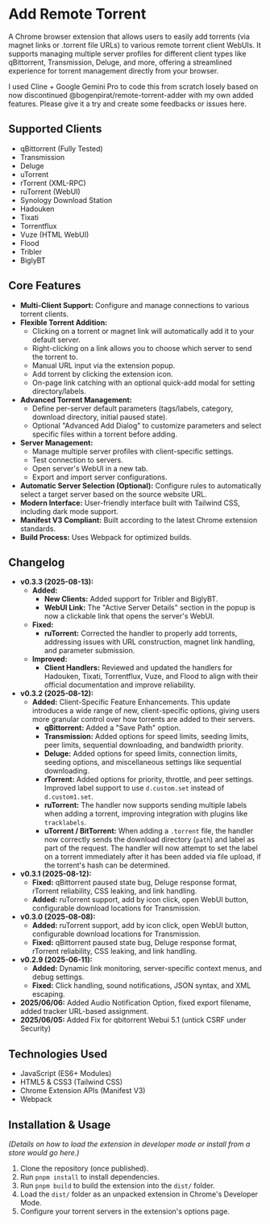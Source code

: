 # Add Remote Torrent

A Chrome browser extension that allows users to easily add torrents (via magnet links or .torrent file URLs) to various remote torrent client WebUIs. It supports managing multiple server profiles for different client types like qBittorrent, Transmission, Deluge, and more, offering a streamlined experience for torrent management directly from your browser.

I used Cline + Google Gemini Pro to code this from scratch losely based on now discontinued @bogenpirat/remote-torrent-adder with my own added features.
Please give it a try and create some feedbacks or issues here.

## Supported Clients
- qBittorrent (Fully Tested)
- Transmission
- Deluge
- uTorrent
- rTorrent (XML-RPC)
- ruTorrent (WebUI)
- Synology Download Station
- Hadouken
- Tixati
- Torrentflux
- Vuze (HTML WebUI)
- Flood
- Tribler
- BiglyBT

## Core Features

*   **Multi-Client Support:** Configure and manage connections to various torrent clients.
*   **Flexible Torrent Addition:**
    *   Clicking on a torrent or magnet link will automatically add it to your default server.
    *   Right-clicking on a link allows you to choose which server to send the torrent to.
    *   Manual URL input via the extension popup.
    *   Add torrent by clicking the extension icon.
    *   On-page link catching with an optional quick-add modal for setting directory/labels.
*   **Advanced Torrent Management:**
    *   Define per-server default parameters (tags/labels, category, download directory, initial paused state).
    *   Optional "Advanced Add Dialog" to customize parameters and select specific files within a torrent before adding.
*   **Server Management:**
    -   Manage multiple server profiles with client-specific settings.
    -   Test connection to servers.
    -   Open server's WebUI in a new tab.
    -   Export and import server configurations.
*   **Automatic Server Selection (Optional):** Configure rules to automatically select a target server based on the source website URL.
*   **Modern Interface:** User-friendly interface built with Tailwind CSS, including dark mode support.
*   **Manifest V3 Compliant:** Built according to the latest Chrome extension standards.
*   **Build Process:** Uses Webpack for optimized builds.

## Changelog
*   **v0.3.3 (2025-08-13):**
    *   **Added:**
        *   **New Clients:** Added support for Tribler and BiglyBT.
        *   **WebUI Link:** The "Active Server Details" section in the popup is now a clickable link that opens the server's WebUI.
    *   **Fixed:**
        *   **ruTorrent:** Corrected the handler to properly add torrents, addressing issues with URL construction, magnet link handling, and parameter submission.
    *   **Improved:**
        *   **Client Handlers:** Reviewed and updated the handlers for Hadouken, Tixati, Torrentflux, Vuze, and Flood to align with their official documentation and improve reliability.
*   **v0.3.2 (2025-08-12):**
    *   **Added:** Client-Specific Feature Enhancements. This update introduces a wide range of new, client-specific options, giving users more granular control over how torrents are added to their servers.
        *   **qBittorrent:** Added a "Save Path" option.
        *   **Transmission:** Added options for speed limits, seeding limits, peer limits, sequential downloading, and bandwidth priority.
        *   **Deluge:** Added options for speed limits, connection limits, seeding options, and miscellaneous settings like sequential downloading.
        *   **rTorrent:** Added options for priority, throttle, and peer settings. Improved label support to use `d.custom.set` instead of `d.custom1.set`.
        *   **ruTorrent:** The handler now supports sending multiple labels when adding a torrent, improving integration with plugins like `tracklabels`.
        *   **uTorrent / BitTorrent:** When adding a `.torrent` file, the handler now correctly sends the download directory (`path`) and label as part of the request. The handler will now attempt to set the label on a torrent immediately after it has been added via file upload, if the torrent's hash can be determined.
*   **v0.3.1 (2025-08-12):**
    *   **Fixed:** qBittorrent paused state bug, Deluge response format, rTorrent reliability, CSS leaking, and link handling.
    *   **Added:** ruTorrent support, add by icon click, open WebUI button, configurable download locations for Transmission.
*   **v0.3.0 (2025-08-08):**
    *   **Added:** ruTorrent support, add by icon click, open WebUI button, configurable download locations for Transmission.
    *   **Fixed:** qBittorrent paused state bug, Deluge response format, rTorrent reliability, CSS leaking, and link handling.
*   **v0.2.9 (2025-06-11):**
    *   **Added:** Dynamic link monitoring, server-specific context menus, and debug settings.
    *   **Fixed:** Click handling, sound notifications, JSON syntax, and XML escaping.
*   **2025/06/06:** Added Audio Notification Option, fixed export filename, added tracker URL-based assignment.
*   **2025/06/05:** Added Fix for qbitorrent Webui 5.1 (untick CSRF under Security)

## Technologies Used

*   JavaScript (ES6+ Modules)
*   HTML5 & CSS3 (Tailwind CSS)
*   Chrome Extension APIs (Manifest V3)
*   Webpack

## Installation & Usage 

*(Details on how to load the extension in developer mode or install from a store would go here.)*

1.  Clone the repository (once published).
2.  Run `pnpm install` to install dependencies.
3.  Run `pnpm build` to build the extension into the `dist/` folder.
4.  Load the `dist/` folder as an unpacked extension in Chrome's Developer Mode.
5.  Configure your torrent servers in the extension's options page.
